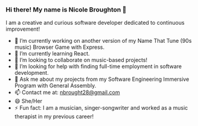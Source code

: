 ### Hi there! My name is Nicole Broughton 👋 

I am a creative and curious software developer dedicated to continuous improvement!

- 🔭 I’m currently working on another version of my Name That Tune (90s music) Browser Game with Express. 
- 🌱 I’m currently learning React.
- 👯 I’m looking to collaborate on music-based projects!
- 🤔 I’m looking for help with finding full-time employment in software development.
- 💬 Ask me about my projects from my Software Engineering Immersive Program with General Assembly. 
- 📫 Contact me at: nbrought28@gmail.com
- 😄 She/Her
- ⚡ Fun fact: I am a musician, singer-songwriter and worked as a music therapist in my previous career!

